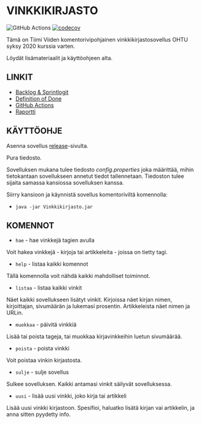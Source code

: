 # VINKKIKIRJASTO
![GitHub Actions](https://github.com/Miniaya/lukuvinkkikirjasto/workflows/Java%20CI%20with%20Gradle/badge.svg)
[![codecov](https://codecov.io/gh/Miniaya/lukuvinkkikirjasto/branch/main/graph/badge.svg?token=M85UDMO56Y)](https://codecov.io/gh/Miniaya/lukuvinkkikirjasto)

Tämä on Tiimi Viiden komentorivipohjainen vinkkikirjastosovellus OHTU syksy 2020 kurssia varten.

Löydät lisämateriaalit ja käyttöohjeen alta.

## LINKIT
- [Backlog & Sprintlogit](https://docs.google.com/spreadsheets/d/1XuvgQQRyYOgVvAYmBFQm1ab_-g5Kg-24XLIuX7o79t4/)
- [Definition of Done](https://github.com/Miniaya/lukuvinkkikirjasto/blob/main/Vinkkikirjasto/docs/DOD.md)
- [GitHub Actions](https://github.com/Miniaya/lukuvinkkikirjasto/actions)
- [Raportti](https://docs.google.com/document/d/1z7L0XdbaIWffwtrJCPAEk615dwd1JD1m-hIK-V2rm70)

## KÄYTTÖOHJE
Asenna sovellus [release](https://github.com/Miniaya/lukuvinkkikirjasto/releases)-sivulta.

Pura tiedosto.

Sovelluksen mukana tulee tiedosto *config.properties* joka määrittää, mihin tietokantaan sovellukseen annetut tiedot tallennetaan. Tiedoston tulee sijaita samassa kansiossa sovelluksen kanssa.

Siirry kansioon ja käynnistä sovellus komentoriviltä komennolla:
- `java -jar Vinkkikirjasto.jar`


## KOMENNOT
- `hae` - hae vinkkejä tagien avulla

Voit hakea vinkkejä - kirjoja tai artikkeleita - joissa on tietty tagi.

- `help` - listaa kaikki komennot

Tällä komennolla voit nähdä kaikki mahdolliset toiminnot.

- `listaa` - listaa kaikki vinkit

Näet kaikki sovellukseen lisätyt vinkit. Kirjoissa näet kirjan nimen, kirjoittajan, sivumäärän ja lukemasi prosentin. Artikkeleista näet nimen ja URLin.

- `muokkaa` - päivitä vinkkiä

Lisää tai poista tageja, tai muokkaa kirjavinkkeihin luetun sivumäärää.

- `poista` - poista vinkki

Voit poistaa vinkin kirjastosta.

- `sulje` - sulje sovellus

Sulkee sovelluksen. Kaikki antamasi vinkit säilyvät sovelluksessa.

- `uusi` - lisää uusi vinkki, joko kirja tai artikkeli

Lisää uusi vinkki kirjastoon. Spesifioi, haluatko lisätä kirjan vai artikkelin, ja anna sitten pyydetty info.

